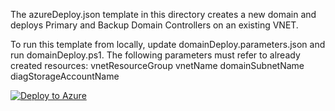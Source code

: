 The azureDeploy.json template in this directory creates a new domain and deploys Primary and Backup Domain Controllers on an existing VNET. 

To run this template from locally, update domainDeploy.parameters.json and run domainDeploy.ps1. 
The following parameters must refer to already created resources:
    vnetResourceGroup
    vnetName
    domainSubnetName
    diagStorageAccountName

[![Deploy to Azure](http://azuredeploy.net/deploybutton.png)](https://azuredeploy.net/)
